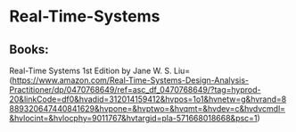 # Real-Time-Systems
## Books:
   Real-Time Systems 1st Edition by Jane W. S. Liu=(https://www.amazon.com/Real-Time-Systems-Design-Analysis-Practitioner/dp/0470768649/ref=asc_df_0470768649/?tag=hyprod-20&linkCode=df0&hvadid=312014159412&hvpos=1o1&hvnetw=g&hvrand=8889320647440841629&hvpone=&hvptwo=&hvqmt=&hvdev=c&hvdvcmdl=&hvlocint=&hvlocphy=9011767&hvtargid=pla-571668018668&psc=1)
